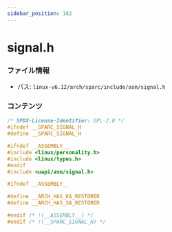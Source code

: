 ```yaml
---
sidebar_position: 182
---
```

# signal.h

### ファイル情報

- パス: `linux-v6.12/arch/sparc/include/asm/signal.h`

### コンテンツ

```h
/* SPDX-License-Identifier: GPL-2.0 */
#ifndef __SPARC_SIGNAL_H
#define __SPARC_SIGNAL_H

#ifndef __ASSEMBLY__
#include <linux/personality.h>
#include <linux/types.h>
#endif
#include <uapi/asm/signal.h>

#ifndef __ASSEMBLY__

#define __ARCH_HAS_KA_RESTORER
#define __ARCH_HAS_SA_RESTORER

#endif /* !(__ASSEMBLY__) */
#endif /* !(__SPARC_SIGNAL_H) */

```
